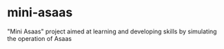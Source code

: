 # mini-asaas
"Mini Asaas" project aimed at learning and developing skills by simulating the operation of Asaas
